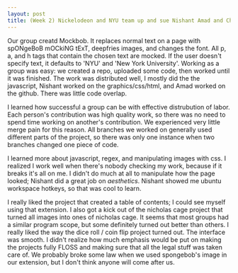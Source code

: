 ```yaml
---
layout: post
title: (Week 2) Nickelodeon and NYU team up and sue Nishant Amad and Charlie for Copyright Infringement
---
```


Our group creatd Mockbob. It replaces normal text on a page with spONgeBoB mOCkiNG tExT, deepfries images, and changes the font. All p, a, and h tags that contain the chosen text are mocked. If the user doesn't specify text, it defaults to 'NYU' and 'New York University'. Working as a group was easy: we created a repo, uploaded some code, then worked until it was finished. The work was distributed well, I mostly did the the javascript, Nishant worked on the graphics/css/html, and Amad worked on the github. There was little code overlap.
      
I learned how successful a group can be with effective distrubution of labor. Each person's contribution was high quality work, so there was no need to spend time working on another's contribution. We experienced very little merge pain for this reason. All branches we worked on generally used different parts of the project, so there was only one instance when two branches changed one piece of code.

I learned more about javascript, regex, and manipulating images with css. I realized I work well when there's nobody checking my work, because if it breaks it's all on me. I didn't do much at all to manipulate how the page looked; Nishant did a great job on _aesthetics_. Nishant showed me ubuntu workspace hotkeys, so that was cool to learn. 

I really liked the project that created a table of contents; I could see myself using that extension. I also got a kick out of the nicholas cage project that turned all images into ones of nicholas cage. It seems that most groups had a similar program scope, but some definitely turned out better than others. I really liked the way the dice roll / coin flip project turned out. The interface was smooth. I didn't realize how much emphasis would be put on making the projects fully FLOSS and making sure that all the legal stuff was taken care of. We probably broke some law when we used spongebob's image in our extension, but I don't think anyone will come after us.








